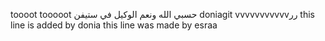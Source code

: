 toooot tooooot
حسبي الله ونعم الوكيل في ستيفن 
doniagit vvvvvvvvvvvرر
this line is added by donia
this line was made by esraa